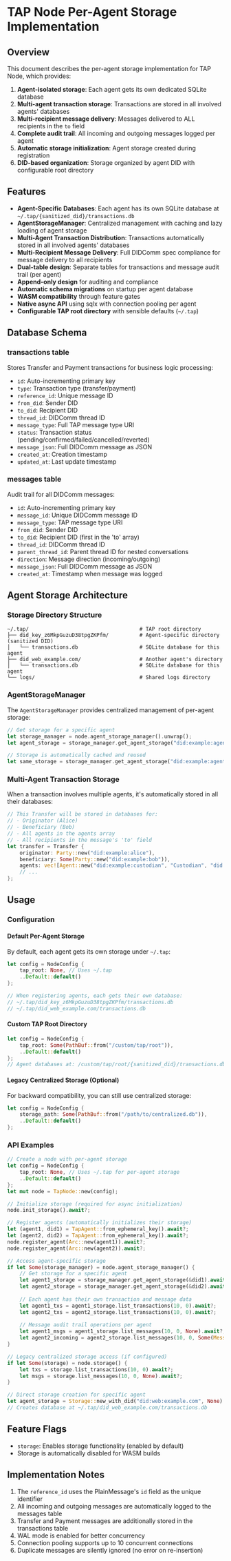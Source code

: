 # TAP Node Per-Agent Storage Implementation

## Overview

This document describes the per-agent storage implementation for TAP Node, which provides:
1. **Agent-isolated storage**: Each agent gets its own dedicated SQLite database
2. **Multi-agent transaction storage**: Transactions are stored in all involved agents' databases
3. **Multi-recipient message delivery**: Messages delivered to ALL recipients in the `to` field
4. **Complete audit trail**: All incoming and outgoing messages logged per agent
5. **Automatic storage initialization**: Agent storage created during registration
6. **DID-based organization**: Storage organized by agent DID with configurable root directory

## Features

- **Agent-Specific Databases**: Each agent has its own SQLite database at `~/.tap/{sanitized_did}/transactions.db`
- **AgentStorageManager**: Centralized management with caching and lazy loading of agent storage
- **Multi-Agent Transaction Distribution**: Transactions automatically stored in all involved agents' databases
- **Multi-Recipient Message Delivery**: Full DIDComm spec compliance for message delivery to all recipients
- **Dual-table design**: Separate tables for transactions and message audit trail (per agent)
- **Append-only design** for auditing and compliance
- **Automatic schema migrations** on startup per agent database
- **WASM compatibility** through feature gates
- **Native async API** using sqlx with connection pooling per agent
- **Configurable TAP root directory** with sensible defaults (`~/.tap`)

## Database Schema

### transactions table
Stores Transfer and Payment transactions for business logic processing:
- `id`: Auto-incrementing primary key
- `type`: Transaction type (transfer/payment)
- `reference_id`: Unique message ID
- `from_did`: Sender DID
- `to_did`: Recipient DID
- `thread_id`: DIDComm thread ID
- `message_type`: Full TAP message type URI
- `status`: Transaction status (pending/confirmed/failed/cancelled/reverted)
- `message_json`: Full DIDComm message as JSON
- `created_at`: Creation timestamp
- `updated_at`: Last update timestamp

### messages table
Audit trail for all DIDComm messages:
- `id`: Auto-incrementing primary key
- `message_id`: Unique DIDComm message ID
- `message_type`: TAP message type URI
- `from_did`: Sender DID
- `to_did`: Recipient DID (first in the 'to' array)
- `thread_id`: DIDComm thread ID
- `parent_thread_id`: Parent thread ID for nested conversations
- `direction`: Message direction (incoming/outgoing)
- `message_json`: Full DIDComm message as JSON
- `created_at`: Timestamp when message was logged

## Agent Storage Architecture

### Storage Directory Structure
```
~/.tap/                                    # TAP root directory
├── did_key_z6MkpGuzuD38tpgZKPfm/          # Agent-specific directory (sanitized DID)
│   └── transactions.db                    # SQLite database for this agent
├── did_web_example.com/                   # Another agent's directory
│   └── transactions.db                    # SQLite database for this agent
└── logs/                                  # Shared logs directory
```

### AgentStorageManager

The `AgentStorageManager` provides centralized management of per-agent storage:

```rust
// Get storage for a specific agent
let storage_manager = node.agent_storage_manager().unwrap();
let agent_storage = storage_manager.get_agent_storage("did:example:agent").await?;

// Storage is automatically cached and reused
let same_storage = storage_manager.get_agent_storage("did:example:agent").await?;
```

### Multi-Agent Transaction Storage

When a transaction involves multiple agents, it's automatically stored in all their databases:

```rust
// This Transfer will be stored in databases for:
// - Originator (Alice)
// - Beneficiary (Bob) 
// - All agents in the agents array
// - All recipients in the message's 'to' field
let transfer = Transfer {
    originator: Party::new("did:example:alice"),
    beneficiary: Some(Party::new("did:example:bob")),
    agents: vec![Agent::new("did:example:custodian", "Custodian", "did:example:alice")],
    // ...
};
```

## Usage

### Configuration

#### Default Per-Agent Storage
By default, each agent gets its own storage under `~/.tap`:
```rust
let config = NodeConfig {
    tap_root: None, // Uses ~/.tap
    ..Default::default()
};

// When registering agents, each gets their own database:
// ~/.tap/did_key_z6MkpGuzuD38tpgZKPfm/transactions.db
// ~/.tap/did_web_example.com/transactions.db
```

#### Custom TAP Root Directory
```rust
let config = NodeConfig {
    tap_root: Some(PathBuf::from("/custom/tap/root")),
    ..Default::default()
};
// Agent databases at: /custom/tap/root/{sanitized_did}/transactions.db
```

#### Legacy Centralized Storage (Optional)
For backward compatibility, you can still use centralized storage:
```rust
let config = NodeConfig {
    storage_path: Some(PathBuf::from("/path/to/centralized.db")),
    ..Default::default()
};
```

### API Examples

```rust
// Create a node with per-agent storage
let config = NodeConfig {
    tap_root: None, // Uses ~/.tap for per-agent storage
    ..Default::default()
};
let mut node = TapNode::new(config);

// Initialize storage (required for async initialization)
node.init_storage().await?;

// Register agents (automatically initializes their storage)
let (agent1, did1) = TapAgent::from_ephemeral_key().await?;
let (agent2, did2) = TapAgent::from_ephemeral_key().await?;
node.register_agent(Arc::new(agent1)).await?;
node.register_agent(Arc::new(agent2)).await?;

// Access agent-specific storage
if let Some(storage_manager) = node.agent_storage_manager() {
    // Get storage for a specific agent
    let agent1_storage = storage_manager.get_agent_storage(&did1).await?;
    let agent2_storage = storage_manager.get_agent_storage(&did2).await?;
    
    // Each agent has their own transaction and message data
    let agent1_txs = agent1_storage.list_transactions(10, 0).await?;
    let agent2_txs = agent2_storage.list_transactions(10, 0).await?;
    
    // Message audit trail operations per agent
    let agent1_msgs = agent1_storage.list_messages(10, 0, None).await?;
    let agent2_incoming = agent2_storage.list_messages(10, 0, Some(MessageDirection::Incoming)).await?;
}

// Legacy centralized storage access (if configured)
if let Some(storage) = node.storage() {
    let txs = storage.list_transactions(10, 0).await?;
    let msgs = storage.list_messages(10, 0, None).await?;
}

// Direct storage creation for specific agent
let agent_storage = Storage::new_with_did("did:web:example.com", None).await?;
// Creates database at ~/.tap/did_web_example.com/transactions.db
```

## Feature Flags

- `storage`: Enables storage functionality (enabled by default)
- Storage is automatically disabled for WASM builds

## Implementation Notes

1. The `reference_id` uses the PlainMessage's `id` field as the unique identifier
2. All incoming and outgoing messages are automatically logged to the messages table
3. Transfer and Payment messages are additionally stored in the transactions table
4. WAL mode is enabled for better concurrency
5. Connection pooling supports up to 10 concurrent connections
6. Duplicate messages are silently ignored (no error on re-insertion)